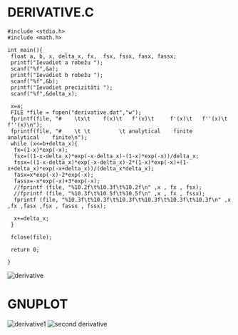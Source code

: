# DERIVATIVE.C

    #include <stdio.h>
    #include <math.h>

    int main(){
     float a, b, x, delta_x, fx,  fsx, fssx, fasx, fassx;
     printf("Ievadiet a robežu ");
     scanf("%f",&a);
     printf("Ievadiet b robežu ");
     scanf("%f",&b);
     printf("Ievadiet precizitāti ");
     scanf("%f",&delta_x);
 
     x=a;
     FILE *file = fopen("derivative.dat","w");
     fprintf(file, "#    \tx\t    f(x)\t   f'(x)\t     f'(x)\t   f''(x)\t    f''(x)\n");
     fprintf(file, "#    \t \t         \t analytical    finite    analytical    finite\n");
     while (x<=b+delta_x){
      fx=(1-x)*exp(-x);
      fsx=((1-x-delta_x)*exp(-x-delta_x)-(1-x)*exp(-x))/delta_x;
      fssx=((1-x-delta_x)*exp(-x-delta_x)-2*(1-x)*exp(-x)+(1-x+delta_x)*exp(-x+delta_x))/(delta_x*delta_x);
      fasx=x*exp(-x)-2*exp(-x);
      fassx=-x*exp(-x)+3*exp(-x);
      //fprintf (file, "%10.2f\t%10.3f\t%10.2f\n" ,x , fx , fsx);
      //fprintf (file, "%10.3f\t%10.5f\t%10.5f\n" ,x , fx , fssx);
      fprintf (file, "%10.3f\t%10.3f\t%10.3f\t%10.3f\t%10.3f\t%10.3f\n" ,x ,fx ,fasx ,fsx , fassx , fssx); 

      x+=delta_x;
     }

     fclose(file);

     return 0;

    }
    
    
![derivative](https://user-images.githubusercontent.com/71380657/103377407-0152be00-4ae8-11eb-8fd6-2ca5f4853525.png)
    

    
# GNUPLOT



![derivative1](https://user-images.githubusercontent.com/71380657/103377401-00219100-4ae8-11eb-9899-a2e9485fe626.png)
![second derivative](https://user-images.githubusercontent.com/71380657/103377405-00ba2780-4ae8-11eb-9948-cea14679a162.png)



